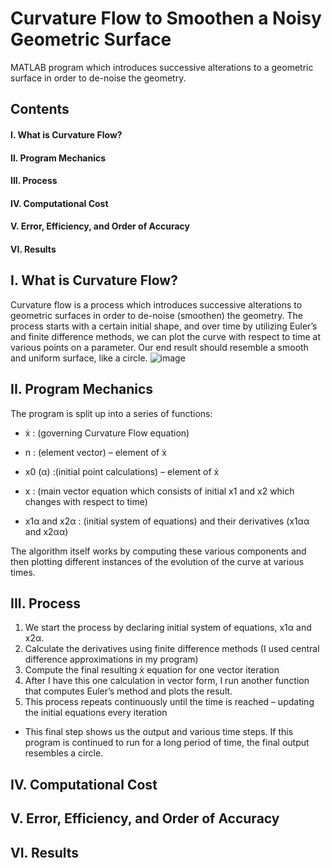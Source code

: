# Curvature Flow to Smoothen a Noisy Geometric Surface
MATLAB program which introduces successive alterations to a geometric surface in order to de-noise the geometry.

## Contents
#### I. What is Curvature Flow?
#### II. Program Mechanics
#### III. Process
#### IV. Computational Cost
#### V. Error, Efficiency, and Order of Accuracy
#### VI. Results

## I. What is Curvature Flow?
Curvature flow is a process which introduces successive alterations to geometric surfaces in order to de-noise (smoothen) the geometry.
The process starts with a certain initial shape, and over time by utilizing Euler’s and finite difference methods, we can plot the curve  with respect to time at various points on a parameter. Our end result should resemble a smooth and uniform surface, like a circle. 
![image](https://user-images.githubusercontent.com/9776844/37691586-5dd71142-2c89-11e8-96c5-0001da87c965.png)

## II. Program Mechanics
The program is split up into a series of functions:
* ẋ : (governing Curvature Flow equation)

* n :  (element vector) – element of ẋ

* x0 (α) :(initial point calculations) – element of ẋ 

* x : (main vector equation which consists of initial x1 and x2 which changes with respect to time)

* x1α and x2α :  (initial system of equations) and their derivatives (x1αα and x2αα)

The algorithm itself works by computing these various components and then plotting different instances of the evolution of the curve at various times. 

## III. Process
1. We start the process by declaring initial system of equations, x1α and x2α.
2. Calculate the derivatives using finite difference methods (I used central difference approximations in my program) 
3. Compute the final resulting ẋ equation for one vector iteration 
4. After I have this one calculation in vector form, I run another function that computes Euler’s method and plots the result.
5. This process repeats continuously until the time is reached – updating the initial equations every iteration
* This final step shows us the output and various time steps. If this program is continued to run for a long period of time, the final output resembles a circle. 

## IV. Computational Cost

## V. Error, Efficiency, and Order of Accuracy

## VI. Results
